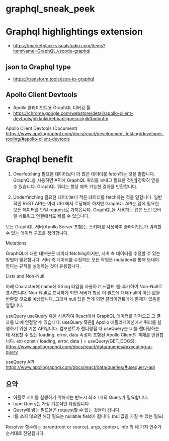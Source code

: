 # graphql_sneak_peek

# Graphql highlightings extension
  * https://marketplace.visualstudio.com/items?itemName=GraphQL.vscode-graphql
## json to Graphql type
 * https://transform.tools/json-to-graphql
## Apollo Client Devtools
 * Apollo 클라이언트용 GraphQL 디버깅 툴
 * https://chrome.google.com/webstore/detail/apollo-client-devtools/jdkknkkbebbapilgoeccciglkfbmbnfm

Apollo Client Devtools (Document)
https://www.apollographql.com/docs/react/development-testing/developer-tooling/#apollo-client-devtools

# Graphql benefit
1. Overfetching
필요한 데이터보다 더 많은 데이터를 fetch하는 것을 말합니다.
GraphQL을 사용하면 API에 GraphQL 쿼리를 보내고 필요한 것만정확히 얻을 수 있습니다.
GraphQL 쿼리는 항상 예측 가능한 결과를 반환합니다. 

2. Underfetching
필요한 데이터보다 적은 데이터를 fetch하는 것을 말합니다.
일반적인 REST API는 여러 URL에서 로딩해야 하지만 GraphQL API는 앱에 필요한 모든 데이터를 단일 request로 가져옵니다. GraphQL을 사용하는 앱은 느린 모바일 네트워크 연결에서도 빠를 수 있습니다.

모든 GraphQL 서버(Apollo Server 포함)는 스키마를 사용하여 클라이언트가 쿼리할 수 있는 데이터 구조를 정의합니다.

Mutations

GraphQL에 대한 대부분은 데이터 fetching이지만, 서버 측 데이터를 수정할 수 있는 방법이 필요합니다. 서버 측 데이터를 수정하는 모든 작업은 mutation을 통해 보내야 한다는 규칙을 설정하는 것이 유용합니다.

Lists and Non-Null

아래 Character에 name에 String 타입을 사용하고 느낌표 !를 추가하여 Non-Null로 표시합니다.
Non-Null로 표시하게 되면 서버가 항상 이 필드에 대해 null이 아닌 값을 반환할 것으로 예상합니다. 그래서 null 값을 얻게 되면 클라이언트에게 문제가 있음을 알립니다.

useQuery
useQuery 훅을 사용하여 React에서 GraphQL 데이터를 가져오고 그 결과를 UI에 연결할 수 있습니다. useQuery 훅은 Apollo 애플리케이션에서 쿼리를 실행하기 위한 기본 API입니다. 컴포넌트가 렌더링될 때 useQuery는 UI를 렌더링하는 데 사용할 수 있는 loading, error, data 속성이 포함된 Apollo Client의 객체를 반환합니다.
ex) const { loading, error, data } = useQuery(GET_DOGS);
https://www.apollographql.com/docs/react/data/queries#executing-a-query

useQuery API
https://www.apollographql.com/docs/react/data/queries/#usequery-api

## 요약
- 아폴로 서버를 실행하기 위해서는 반드시 최소 1개의 Query가 필요합니다.
- type Query는 가장 기본적인 타입입니다.
- Query에 넣는 필드들은 request할 수 있는 것들이 됩니다.
- !를 쓰지 않으면 해당 필드는 nullable field가 됩니다. (null값을 가질 수 있는 필드)

Resolver 함수에는 parent(root or source), args, context, info 의 네 가지 인수가 순서대로 전달됩니다.